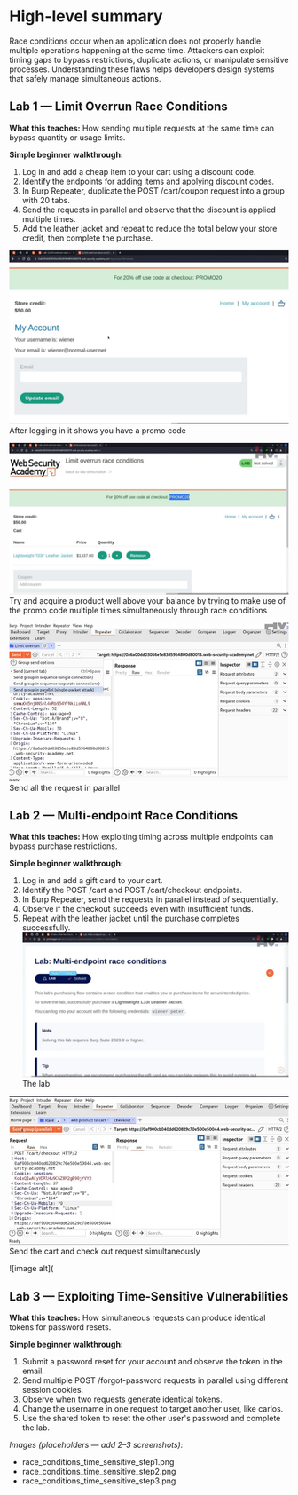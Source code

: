 # High-level summary

Race conditions occur when an application does not properly handle multiple operations happening at the same time. Attackers can exploit timing gaps to bypass restrictions, duplicate actions, or manipulate sensitive processes. Understanding these flaws helps developers design systems that safely manage simultaneous actions.

## Lab 1 — Limit Overrun Race Conditions

**What this teaches:** How sending multiple requests at the same time can bypass quantity or usage limits.

**Simple beginner walkthrough:**

1. Log in and add a cheap item to your cart using a discount code.
2. Identify the endpoints for adding items and applying discount codes.
3. In Burp Repeater, duplicate the POST /cart/coupon request into a group with 20 tabs.
4. Send the requests in parallel and observe that the discount is applied multiple times.
5. Add the leather jacket and repeat to reduce the total below your store credit, then complete the purchase.

![image alt](https://github.com/Lispectree/web-sec/blob/f41a5f6289c1781a414abd7e26e9b2368f7b5128/web-security-labs/labs/race-conditions/RACE%20LAB1%20PHOTO1.jpg)
After logging in it shows you have a promo code


![image alt](https://github.com/Lispectree/web-sec/blob/8be78f30fc21ce00b15040b16cb9dc61b698297b/web-security-labs/labs/race-conditions/RACE%20LAB1%20PHOTO2.jpg)
Try and acquire a product well above your balance by trying to make use of the promo code multiple times simultaneously through race conditions


![image alt](https://github.com/Lispectree/web-sec/blob/6c0f37010d904f7da6a1f911991d56dc6e912234/web-security-labs/labs/race-conditions/RACE%20LAB1%20PHOTO3.jpg)
Send all the request in parallel

## Lab 2 — Multi-endpoint Race Conditions

**What this teaches:** How exploiting timing across multiple endpoints can bypass purchase restrictions.

**Simple beginner walkthrough:**

1. Log in and add a gift card to your cart.
2. Identify the POST /cart and POST /cart/checkout endpoints.
3. In Burp Repeater, send the requests in parallel instead of sequentially.
4. Observe if the checkout succeeds even with insufficient funds.
5. Repeat with the leather jacket until the purchase completes successfully.
   ![image alt](https://github.com/Lispectree/web-sec/blob/258f8393cd40af5858257fbedacc312f3539af89/web-security-labs/labs/race-conditions/RACE%20LAB2%20PHOTO1.jpg)
   The lab


 ![image alt](https://github.com/Lispectree/web-sec/blob/7f9b0076a3434e24c992fdb961b7adfbf9039743/web-security-labs/labs/race-conditions/RACE%20LAB2%20PHOTO2.jpg)
 Send the cart and check out request simultaneously


  ![image alt](


## Lab 3 — Exploiting Time-Sensitive Vulnerabilities

**What this teaches:** How simultaneous requests can produce identical tokens for password resets.

**Simple beginner walkthrough:**

1. Submit a password reset for your account and observe the token in the email.
2. Send multiple POST /forgot-password requests in parallel using different session cookies.
3. Observe when two requests generate identical tokens.
4. Change the username in one request to target another user, like carlos.
5. Use the shared token to reset the other user's password and complete the lab.

*Images (placeholders — add 2–3 screenshots):*

* race\_conditions\_time\_sensitive\_step1.png
* race\_conditions\_time\_sensitive\_step2.png
* race\_conditions\_time\_sensitive\_step3.png



